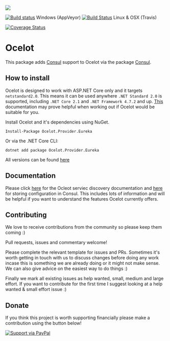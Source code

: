 [<img src="http://threemammals.com/images/ocelot_logo.png">](http://threemammals.com/ocelot)

[![Build status](https://ci.appveyor.com/api/projects/status/8ry4ailt7rr5mbu7?svg=true)](https://ci.appveyor.com/project/TomPallister/ocelot-cache-cachemanager)
Windows (AppVeyor)
[![Build Status](https://travis-ci.org/ThreeMammals/Ocelot.Provider.Eureka.svg?branch=master)](https://travis-ci.org/ThreeMammals/Ocelot.Provider.Eureka) Linux & OSX (Travis)

[![Coverage Status](https://coveralls.io/repos/github/ThreeMammals/Ocelot.Provider.Eureka/badge.svg?branch=develop)](https://coveralls.io/github/ThreeMammals/Ocelot.Provider.Eureka?branch=develop)

# Ocelot

This package adds [Consul](https://www.consul.io/) support to Ocelot via the package [Consul](https://github.com/PlayFab/consuldotnet).

## How to install

Ocelot is designed to work with ASP.NET Core only and it targets `netstandard2.0`. This means it can be used anywhere `.NET Standard 2.0` is supported, including `.NET Core 2.1` and `.NET Framework 4.7.2` and up. [This](https://docs.microsoft.com/en-us/dotnet/standard/net-standard) documentation may prove helpful when working out if Ocelot would be suitable for you.

Install Ocelot and it's dependencies using NuGet. 

`Install-Package Ocelot.Provider.Eureka`

Or via the .NET Core CLI:

`dotnet add package Ocelot.Provider.Eureka`

All versions can be found [here](https://www.nuget.org/packages/Ocelot.Provider.Eureka/)

## Documentation

Please click [here](http://ocelot.readthedocs.io/en/latest/features/servicediscovery.html) for the Ocleot serviec discovery documentation and [here](http://ocelot.readthedocs.io/en/latest/features/configuration.html#store-configuration-in-consul) for storing configuration in Consul. This includes lots of information and will be helpful if you want to understand the features Ocelot currently offers.

## Contributing

We love to receive contributions from the community so please keep them coming :) 

Pull requests, issues and commentary welcome!

Please complete the relevant template for issues and PRs. Sometimes it's worth getting in touch with us to discuss changes 
before doing any work incase this is something we are already doing or it might not make sense. We can also give
advice on the easiest way to do things :)

Finally we mark all existing issues as help wanted, small, medium and large effort. If you want to contribute for the first time I suggest looking at a help wanted & small effort issue :)

## Donate

If you think this project is worth supporting financially please make a contribution using the button below!

[![Support via PayPal](https://cdn.rawgit.com/twolfson/paypal-github-button/1.0.0/dist/button.svg)](https://www.paypal.me/ThreeMammals/)


